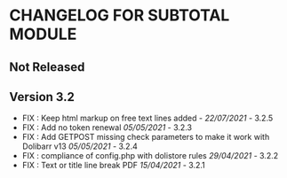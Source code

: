# CHANGELOG FOR SUBTOTAL MODULE

## Not Released


## Version 3.2

- FIX : Keep html markup on free text lines added - *22/07/2021* - 3.2.5
- FIX : Add no token renewal  *05/05/2021* - 3.2.3
- FIX : Add GETPOST missing check parameters to make it work with Dolibarr v13 *05/05/2021* - 3.2.4
- FIX : compliance of config.php with dolistore rules *29/04/2021* - 3.2.2
- FIX : Text or title line break PDF *15/04/2021* - 3.2.1
